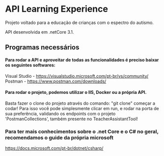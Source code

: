 # API Learning Experience
Projeto voltado para a educação de crianças com o espectro do autismo.

API desenvolvida em .netCore 3.1.

## Programas necessários
#### Para rodar a API e aproveitar de todas as funcionalidades é preciso baixar os seguintes softwares:
  Visual Studio - https://visualstudio.microsoft.com/pt-br/vs/community/<br>
  Postman - https://www.postman.com/downloads/

#### Para rodar o projeto, podemos utilizar o IIS, Docker ou a própria API.
Basta fazer o clone do projeto através do comando: "git clone" começar a codar!
Para isso você pode simplesmente clicar em run, e rodar na porta de sua preferência, validando os endpoints com o projeto 'PostmanCollections', também presente no TeacherAssistantTool!

### Para ter mais conhecimentos sobre o .net Core e o C# no geral, recomendamos o guide da própria microsoft
https://docs.microsoft.com/pt-br/dotnet/csharp/

